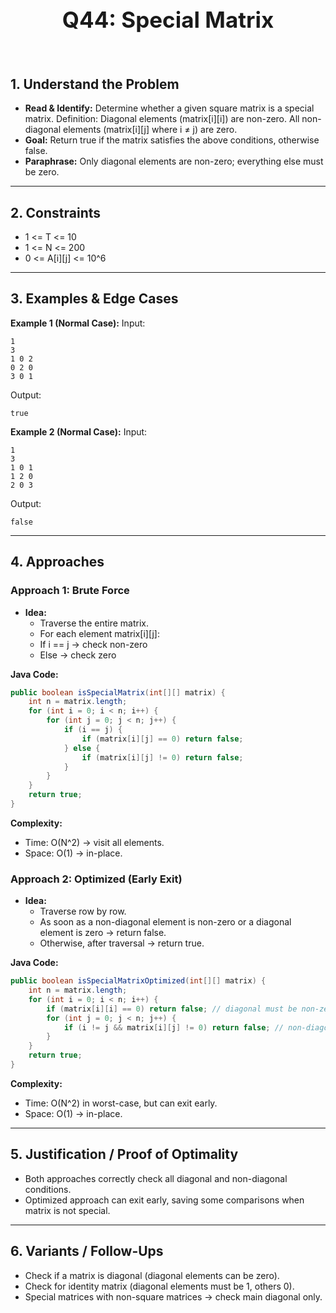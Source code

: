 <!-- #region 44-Special Matrix -->

<br>
<h1 style="text-align:center; font-size:2.5em; font-weight:bold;">Q44: Special Matrix</h1>
<br>

## 1. Understand the Problem
- **Read & Identify:** Determine whether a given square matrix is a special matrix.  Definition:  Diagonal elements (matrix[i][i]) are non-zero.  All non-diagonal elements (matrix[i][j] where i ≠ j) are zero.
- **Goal:** Return true if the matrix satisfies the above conditions, otherwise false.
- **Paraphrase:** Only diagonal elements are non-zero; everything else must be zero.

---

## 2. Constraints

- 1 <= T <= 10
- 1 <= N <= 200
- 0 <= A[i][j] <= 10^6


---

## 3. Examples & Edge Cases

**Example 1 (Normal Case):**
Input:
```text
1
3
1 0 2
0 2 0
3 0 1
```
Output:
```text
true
```

**Example 2 (Normal Case):**
Input:
```text
1
3
1 0 1
1 2 0
2 0 3
```
Output:
```text
false
```


---

## 4. Approaches

### Approach 1: Brute Force

- **Idea:**
  - Traverse the entire matrix.
  - For each element matrix[i][j]:
  - If i == j → check non-zero
  - Else → check zero

**Java Code:**
```java
public boolean isSpecialMatrix(int[][] matrix) {
    int n = matrix.length;
    for (int i = 0; i < n; i++) {
        for (int j = 0; j < n; j++) {
            if (i == j) {
                if (matrix[i][j] == 0) return false;
            } else {
                if (matrix[i][j] != 0) return false;
            }
        }
    }
    return true;
}
```

**Complexity:**
- Time: O(N^2) → visit all elements.
- Space: O(1) → in-place.

### Approach 2: Optimized (Early Exit)

- **Idea:**
  - Traverse row by row.
  - As soon as a non-diagonal element is non-zero or a diagonal element is zero → return false.
  - Otherwise, after traversal → return true.

**Java Code:**
```java
public boolean isSpecialMatrixOptimized(int[][] matrix) {
    int n = matrix.length;
    for (int i = 0; i < n; i++) {
        if (matrix[i][i] == 0) return false; // diagonal must be non-zero
        for (int j = 0; j < n; j++) {
            if (i != j && matrix[i][j] != 0) return false; // non-diagonal must be zero
        }
    }
    return true;
}
```

**Complexity:**
- Time: O(N^2) in worst-case, but can exit early.
- Space: O(1) → in-place.


---

## 5. Justification / Proof of Optimality

- Both approaches correctly check all diagonal and non-diagonal conditions.
- Optimized approach can exit early, saving some comparisons when matrix is not special.

---

## 6. Variants / Follow-Ups

- Check if a matrix is diagonal (diagonal elements can be zero).
- Check for identity matrix (diagonal elements must be 1, others 0).
- Special matrices with non-square matrices → check main diagonal only.

<!-- #endregion -->

